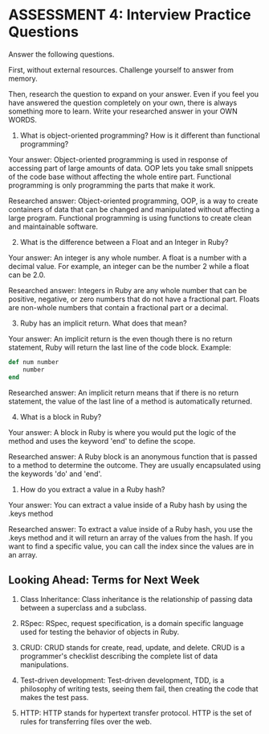 # ASSESSMENT 4: Interview Practice Questions

Answer the following questions.

First, without external resources. Challenge yourself to answer from memory.

Then, research the question to expand on your answer. Even if you feel you have answered the question completely on your own, there is always something more to learn. Write your researched answer in your OWN WORDS.

1. What is object-oriented programming? How is it different than functional programming?

Your answer: Object-oriented programming is used in response of accessing part of large amounts of data. OOP lets you take small snippets of the code base without affecting the whole entire part. Functional programming is only programming the parts that make it work.

Researched answer: Object-oriented programming, OOP, is a way to create containers of data that can be changed and manipulated without affecting a large program. Functional programming is using functions to create clean and maintainable software.

2. What is the difference between a Float and an Integer in Ruby?

Your answer: An integer is any whole number. A float is a number with a decimal value.
For example, an integer can be the number 2 while a float can be 2.0.

Researched answer: Integers in Ruby are any whole number that can be positive, negative, or zero numbers that do not have a fractional part. Floats are non-whole numbers that contain a fractional part or a decimal.

3. Ruby has an implicit return. What does that mean?

Your answer: An implicit return is the even though there is no return statement, Ruby will return the last line of the code block.
Example: 
```Ruby
def num number
    number
end
```

Researched answer: An implicit return means that if there is no return statement, the value of the last line of a method is automatically returned.

4. What is a block in Ruby?

Your answer: A block in Ruby is where you would put the logic of the method and uses the keyword 'end' to define the scope.

Researched answer: A Ruby block is an anonymous function that is passed to a method to determine the outcome. They are usually encapsulated using the keywords 'do' and 'end'.

1. How do you extract a value in a Ruby hash?

Your answer: You can extract a value inside of a Ruby hash by using the .keys method

Researched answer: To extract a value inside of a Ruby hash, you use the .keys method and it will return an array of the values from the hash. If you want to find a specific value, you can call the index since the values are in an array.

## Looking Ahead: Terms for Next Week

1. Class Inheritance: Class inheritance is the relationship of passing data between a superclass and a subclass.

2. RSpec: RSpec, request specification, is a domain specific language used for testing the behavior of objects in Ruby.

3. CRUD: CRUD stands for create, read, update, and delete. CRUD is a programmer's checklist describing the complete list of data manipulations.

4. Test-driven development: Test-driven development, TDD, is a philosophy of writing tests, seeing them fail, then creating the code that makes the test pass.

5. HTTP: HTTP stands for hypertext transfer protocol. HTTP is the set of rules for transferring files over the web. 
